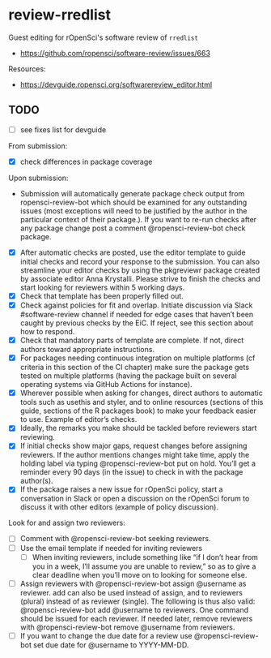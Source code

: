 # review-rredlist

Guest editing for rOpenSci's software review of `rredlist`

- https://github.com/ropensci/software-review/issues/663

Resources:

- https://devguide.ropensci.org/softwarereview_editor.html

## TODO

- [ ] see fixes list for devguide


From submission: 

- [X] check differences in package coverage


Upon submission:

- Submission will automatically generate package check output from ropensci-review-bot which should be examined for any outstanding issues (most exceptions will need to be justified by the author in the particular context of their package.). If you want to re-run checks after any package change post a comment @ropensci-review-bot check package.
- [X] After automatic checks are posted, use the editor template to guide initial checks and record your response to the submission. You can also streamline your editor checks by using the pkgreviewr package created by associate editor Anna Krystalli. Please strive to finish the checks and start looking for reviewers within 5 working days.
- [X] Check that template has been properly filled out.
- [X] Check against policies for fit and overlap. Initiate discussion via Slack #software-review channel if needed for edge cases that haven’t been caught by previous checks by the EiC. If reject, see this section about how to respond.
- [X] Check that mandatory parts of template are complete. If not, direct authors toward appropriate instructions.
- [X] For packages needing continuous integration on multiple platforms (cf criteria in this section of the CI chapter) make sure the package gets tested on multiple platforms (having the package built on several operating systems via GitHub Actions for instance).
- [X] Wherever possible when asking for changes, direct authors to automatic tools such as usethis and styler, and to online resources (sections of this guide, sections of the R packages book) to make your feedback easier to use. Example of editor’s checks.
- [X] Ideally, the remarks you make should be tackled before reviewers start reviewing.
- [X] If initial checks show major gaps, request changes before assigning reviewers. If the author mentions changes might take time, apply the holding label via typing @ropensci-review-bot put on hold. You’ll get a reminder every 90 days (in the issue) to check in with the package author(s).
- [X] If the package raises a new issue for rOpenSci policy, start a conversation in Slack or open a discussion on the rOpenSci forum to discuss it with other editors (example of policy discussion).

Look for and assign two reviewers:

- [ ] Comment with @ropensci-review-bot seeking reviewers.
- [ ] Use the email template if needed for inviting reviewers
  - [ ] When inviting reviewers, include something like “if I don’t hear from you in a week, I’ll assume you are unable to review,” so as to give a clear deadline when you’ll move on to looking for someone else.
- [ ] Assign reviewers with @ropensci-review-bot assign @username as reviewer. add can also be used instead of assign, and to reviewers (plural) instead of as reviewer (single). The following is thus also valid: @ropensci-review-bot add @username to reviewers. One command should be issued for each reviewer. If needed later, remove reviewers with @ropensci-review-bot remove @username from reviewers.
- [ ] If you want to change the due date for a review use @ropensci-review-bot set due date for @username to YYYY-MM-DD.
